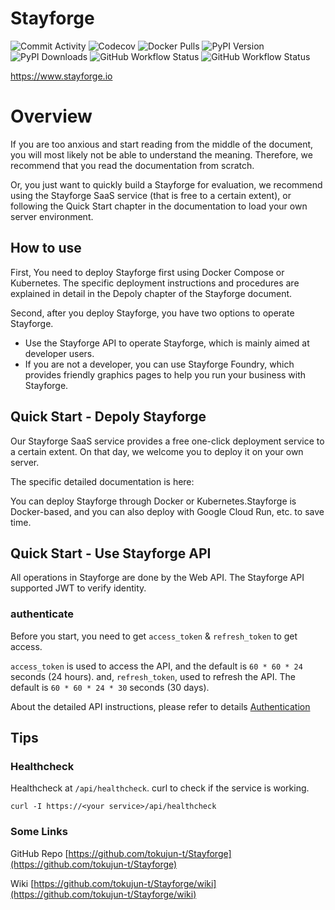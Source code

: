 # Stayforge

![Commit Activity](https://img.shields.io/github/commit-activity/m/tokujun-t/Stayforge)
![Codecov](https://codecov.io/gh/tokujun-t/Stayforge/branch/main/graph/badge.svg)
![Docker Pulls](https://img.shields.io/docker/pulls/tokujunsystem/stayforge.svg)
![PyPI Version](https://img.shields.io/pypi/v/stayforge)
![PyPI Downloads](https://img.shields.io/pypi/dm/stayforge)
![GitHub Workflow Status](https://github.com/tokujun-t/Stayforge/actions/workflows/docker-build-push.yml/badge.svg)
![GitHub Workflow Status](https://github.com/tokujun-t/Stayforge/actions/workflows/python-sdk.yml/badge.svg)

https://www.stayforge.io

# Overview

If you are too anxious and start reading from the middle of the document, you will most likely not be able to understand
the meaning. Therefore, we recommend that you read the documentation from scratch.

Or, you just want to quickly build a Stayforge for evaluation, we recommend using the Stayforge SaaS service (that is
free to a certain extent), or following the Quick Start chapter in the documentation to load your own server
environment.

## How to use

First, You need to deploy Stayforge first using Docker Compose or Kubernetes. The specific deployment instructions and
procedures are explained in detail in the Depoly chapter of the Stayforge document.

Second, after you deploy Stayforge, you have two options to operate Stayforge.

- Use the Stayforge API to operate Stayforge, which is mainly aimed at developer users.
- If you are not a developer, you can use Stayforge Foundry, which provides friendly graphics pages to help you run your
  business with Stayforge.

## Quick Start - Depoly Stayforge

Our Stayforge SaaS service provides a free one-click deployment service to a certain extent. On that day, we welcome you
to deploy it on your own server.

The specific detailed documentation is here:

You can deploy Stayforge through Docker or Kubernetes.Stayforge is Docker-based,
and you can also deploy with Google Cloud Run, etc. to save time.

## Quick Start - Use Stayforge API

All operations in Stayforge are done by the Web API.
The Stayforge API supported JWT to verify identity.

### authenticate

Before you start, you need to get `access_token` & `refresh_token` to get access.

`access_token` is used to access the API, and the default is `60 * 60 * 24` seconds (24 hours). and,
`refresh_token`, used to refresh the API. The default is `60 * 60 * 24 * 30` seconds (30 days).

About the detailed API instructions, please refer to
details [Authentication](#/Authentication/authenticate_api_auth_authenticate_post)

## Tips

### Healthcheck

Healthcheck at `/api/healthcheck`. curl to check if the service is working.

```shell
curl -I https://<your service>/api/healthcheck
```

### Some Links

GitHub Repo
[https://github.com/tokujun-t/Stayforge](https://github.com/tokujun-t/Stayforge)

Wiki
[https://github.com/tokujun-t/Stayforge/wiki](https://github.com/tokujun-t/Stayforge/wiki)
